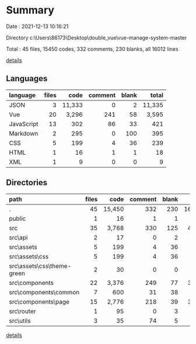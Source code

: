 # Summary

Date : 2021-12-13 10:16:21

Directory c:\Users\86173\Desktop\double_vue\vue-manage-system-master

Total : 45 files,  15450 codes, 332 comments, 230 blanks, all 16012 lines

[details](details.md)

## Languages
| language | files | code | comment | blank | total |
| :--- | ---: | ---: | ---: | ---: | ---: |
| JSON | 3 | 11,333 | 0 | 2 | 11,335 |
| Vue | 20 | 3,296 | 241 | 58 | 3,595 |
| JavaScript | 13 | 302 | 86 | 33 | 421 |
| Markdown | 2 | 295 | 0 | 100 | 395 |
| CSS | 5 | 199 | 4 | 36 | 239 |
| HTML | 1 | 16 | 1 | 1 | 18 |
| XML | 1 | 9 | 0 | 0 | 9 |

## Directories
| path | files | code | comment | blank | total |
| :--- | ---: | ---: | ---: | ---: | ---: |
| . | 45 | 15,450 | 332 | 230 | 16,012 |
| public | 1 | 16 | 1 | 1 | 18 |
| src | 35 | 3,768 | 330 | 125 | 4,223 |
| src\api | 2 | 17 | 0 | 2 | 19 |
| src\assets | 5 | 199 | 4 | 36 | 239 |
| src\assets\css | 5 | 199 | 4 | 36 | 239 |
| src\assets\css\theme-green | 2 | 30 | 0 | 0 | 30 |
| src\components | 22 | 3,376 | 249 | 77 | 3,702 |
| src\components\common | 7 | 600 | 31 | 38 | 669 |
| src\components\page | 15 | 2,776 | 218 | 39 | 3,033 |
| src\router | 1 | 95 | 0 | 3 | 98 |
| src\utils | 3 | 35 | 74 | 5 | 114 |

[details](details.md)